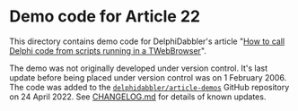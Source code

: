 # Demo code for Article 22

This directory contains demo code for DelphiDabbler's article "[How to call Delphi code from scripts running in a TWebBrowser](https://delphidabbler.com/articles/article-22)".

The demo was not originally developed under version control. It's last update before being placed under version control was on 1 February 2006. The code was added to the [`delphidabbler/article-demos`](https://github.com/delphidabbler/article-demos) GitHub repository on 24 April 2022. See [CHANGELOG.md](./CHANGELOG.md) for details of known updates.
